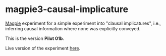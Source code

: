 # magpie3-causal-implicature

[Magpie](https://magpie-experiments.org/) experiment for a simple experiment into "clausal implicatures", i.e., inferring causal information where none was explicitly conveyed.

This is the version **Pilot 01b**.

Live version of the experiment [here](https://magpie-ea.github.io/magpie3-causal-implicature/experiments/pilot-01b).
